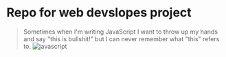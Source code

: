 # Repo for web devslopes project
>Sometimes when I'm writing JavaScript I want to throw up my hands and say "this is bullshit!" 
>but I can never remember what "this" refers to.
![javascript](https://img.devrant.com/devrant/rant/r_682381_QiXKV.jpg)
